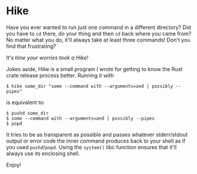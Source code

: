 # Hike
Have you ever wanted to run just one command in a different
directory? Did you have to `cd` there, do your thing and then `cd` back where
you came from? No matter what you do, it'll always take at least three commands!
Don't you find that frustrating?

*It's time your worries took a Hike!*

Jokes aside, Hike is a small program I wrote for getting to know the Rust crate
release process better. Running it with

```shell
$ hike some_dir "some --command with --arguments=and | possibly --pipes"
```

is equivalent to:

```shell
$ pushd some_dir
$ some --command with --arguments=and | possibly --pipes
$ popd
```

It tries to be as transparent as possible and passes whatever stderr/stdout
output or error code the inner command produces back to your shell as if you
used `pushd`/`popd`. Using the `system()` libc function ensures that it'll
always use its enclosing shell.

Enjoy!
